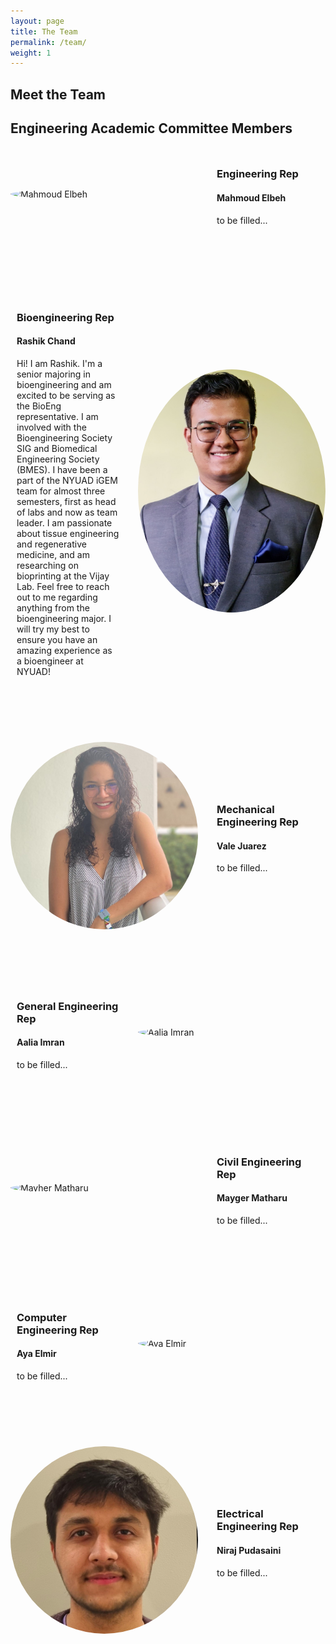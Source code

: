 ```yaml
---
layout: page
title: The Team
permalink: /team/
weight: 1
---
```


<style>
    body {
        background-image: url('../assets/background-image.jpg');
        background-size: cover;
        background-repeat: no-repeat;
    }

    .team-member {
        display: flex; /* Use Flexbox layout */
        align-items: center; /* Vertically center the content */
        margin-bottom: 80px; /* Increased spacing between members */
    }

    .team-member img {
        border-radius: 50%; /* Makes the image circular */
        width: 300px; /* Set a consistent width for all images */
    }

    .team-member .description {
        flex: 1; /* Allow the description to take up the remaining space */
        padding: 10px; /* Padding inside the description box */
    }

    /* For even team members (2nd, 4th, 6th, etc.) */
    .team-member:nth-child(even) img {
        margin-left: 20px; /* Add some space to the left of the image */
        order: 2; /* Place the image to the right */
    }

    .team-member:nth-child(even) .description {
        order: 1; /* Place the description to the left */
    }

    /* For odd team members (1st, 3rd, 5th, etc.) */
    .team-member:nth-child(odd) img {
        margin-right: 20px; /* Add some space to the right of the image */
    }
</style>

## Meet the Team
<h2>Engineering Academic Committee Members</h2>

<div class="team-member">
    <img src="../assets/me.PNG" alt="Mahmoud Elbeh"/>
    <div class="description">
        <h3><b>Engineering</b> Rep</h3>
        <h4>Mahmoud Elbeh</h4>
        <p>to be filled...</p>
    </div>
</div>

<div class="team-member">
    <img src="../assets/Rashik.jpg" alt="Rashik Chand"/>
    <div class="description">
        <h3><b>Bioengineering</b> Rep</h3>
        <h4>Rashik Chand</h4>
        <p>Hi! I am Rashik. I'm a senior majoring in bioengineering and am excited to be serving as the BioEng representative. I am involved with the Bioengineering Society SIG and Biomedical Engineering Society (BMES). I have been a part of the NYUAD iGEM team for almost three semesters, first as head of labs and now as team leader. I am passionate about tissue engineering and regenerative medicine, and am researching on bioprinting at the Vijay Lab. Feel free to reach out to me regarding anything from the bioengineering major. I will try my best to ensure you have an amazing experience as a bioengineer at NYUAD!</p>
    </div>
</div>

<div class="team-member">
    <img src="../assets/Vale.jpg" alt="Vale Juarez"/>
    <div class="description">
        <h3><b>Mechanical Engineering</b> Rep</h3>
        <h4>Vale Juarez</h4>
        <p>to be filled...</p>
    </div> 
</div>

<div class="team-member">
    <img src="../assets/Aalia.png" alt="Aalia Imran"/>
    <div class="description">
        <h3><b>General Engineering</b> Rep</h3>
        <h4>Aalia Imran</h4>
        <p>to be filled...</p>
    </div>
</div>

<div class="team-member">
    <img src="../assets/Mayher.png" alt="Mayher Matharu"/>
    <div class="description">
        <h3><b>Civil Engineering</b> Rep</h3>
        <h4>Mayger Matharu</h4>
        <p>to be filled...</p>
    </div>
</div>

<div class="team-member">
    <img src="../assets/Aya.png" alt="Aya Elmir"/>
    <div class="description">
        <h3><b>Computer Engineering</b> Rep</h3>
        <h4>Aya Elmir</h4>
        <p>to be filled...</p>
    </div>
</div>

<div class="team-member">
    <img src="../assets/Niraj.jpg" alt="Niraj Pudasaini"/>
    <div class="description">
        <h3><b>Electrical Engineering</b> Rep</h3>
        <h4>Niraj Pudasaini</h4>
        <p>to be filled...</p>
    </div>
</div>
